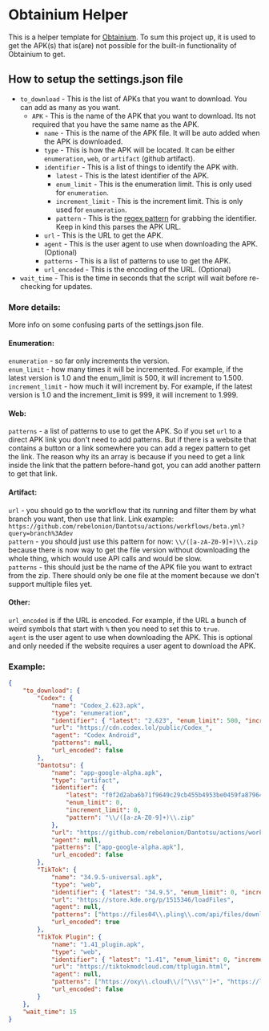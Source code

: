 # Obtainium Helper

This is a helper template for [Obtainium](https://github.com/ImranR98/Obtainium). To sum this project up, it is used to get the APK(s) that is(are) not possible for the built-in functionality of Obtainium to get.

## How to setup the settings.json file

-   `to_download` - This is the list of APKs that you want to download. You can add as many as you want.
    -   `APK` - This is the name of the APK that you want to download. Its not required that you have the same name as the APK.
        -   `name` - This is the name of the APK file. It will be auto added when the APK is downloaded.
        -   `type` - This is how the APK will be located. It can be either `enumeration`, `web`, or `artifact` (github artifact).
        -   `identifier` - This is a list of things to identify the APK with.
            -   `latest` - This is the latest identifier of the APK.
            -   `enum_limit` - This is the enumeration limit. This is only used for `enumeration`.
            -   `increment_limit` - This is the increment limit. This is only used for `enumeration`.
            -   `pattern` - This is the [regex pattern](https://en.wikipedia.org/wiki/Regular_expression) for grabbing the identifier. Keep in kind this parses the APK URL.
        -   `url` - This is the URL to get the APK.
        -   `agent` - This is the user agent to use when downloading the APK. (Optional)
        -   `patterns` - This is a list of patterns to use to get the APK.
        -   `url_encoded` - This is the encoding of the URL. (Optional)
-   `wait_time` - This is the time in seconds that the script will wait before re-checking for updates.

### More details:

More info on some confusing parts of the settings.json file.

#### Enumeration:

`enumeration` - so far only increments the version.\
`enum_limit` - how many times it will be incremented. For example, if the latest version is 1.0 and the enum_limit is 500, it will increment to 1.500.\
`increment_limit` - how much it will increment by. For example, if the latest version is 1.0 and the increment_limit is 999, it will increment to 1.999.

#### Web:

`patterns` - a list of patterns to use to get the APK. So if you set `url` to a direct APK link you don't need to add patterns. But if there is a website that contains a button or a link somewhere you can add a regex pattern to get the link. The reason why its an array is because if you need to get a link inside the link that the pattern before-hand got, you can add another pattern to get that link.

#### Artifact:

`url` - you should go to the workflow that its running and filter them by what branch you want, then use that link. Link example: `https://github.com/rebelonion/Dantotsu/actions/workflows/beta.yml?query=branch%3Adev`\
`pattern` - you should just use this pattern for now: `\\/([a-zA-Z0-9]+)\\.zip` because there is now way to get the file version without downloading the whole thing, which would use API calls and would be slow.\
`patterns` - this should just be the name of the APK file you want to extract from the zip. There should only be one file at the moment because we don't support multiple files yet.

#### Other:

`url_encoded` is if the URL is encoded. For example, if the URL a bunch of weird symbols that start with `%` then you need to set this to `true`.\
`agent` is the user agent to use when downloading the APK. This is optional and only needed if the website requires a user agent to download the APK.

### Example:

```json
{
	"to_download": {
		"Codex": {
			"name": "Codex_2.623.apk",
			"type": "enumeration",
			"identifier": { "latest": "2.623", "enum_limit": 500, "increment_limit": 999, "pattern": "\\d+(?:\\.\\d+)+" },
			"url": "https://cdn.codex.lol/public/Codex_",
			"agent": "Codex Android",
			"patterns": null,
			"url_encoded": false
		},
		"Dantotsu": {
			"name": "app-google-alpha.apk",
			"type": "artifact",
			"identifier": {
				"latest": "f0f2d2aba6b71f9649c29cb455b4953be0459fa879643ab4f988b56bc290c564",
				"enum_limit": 0,
				"increment_limit": 0,
				"pattern": "\\/([a-zA-Z0-9]+)\\.zip"
			},
			"url": "https://github.com/rebelonion/Dantotsu/actions/workflows/beta.yml?query=branch%3Adev",
			"agent": null,
			"patterns": ["app-google-alpha.apk"],
			"url_encoded": false
		},
		"TikTok": {
			"name": "34.9.5-universal.apk",
			"type": "web",
			"identifier": { "latest": "34.9.5", "enum_limit": 0, "increment_limit": 0, "pattern": "\\/(\\d+(?:\\.\\d+)+)" },
			"url": "https://store.kde.org/p/1515346/loadFiles",
			"agent": null,
			"patterns": ["https://files04\\.pling\\.com/api/files/download/j/[^/]+/\\d+(?:\\.\\d+)+-universal\\.apk"],
			"url_encoded": true
		},
		"TikTok Plugin": {
			"name": "1.41_plugin.apk",
			"type": "web",
			"identifier": { "latest": "1.41", "enum_limit": 0, "increment_limit": 0, "pattern": "\\d+(?:\\.\\d+)+" },
			"url": "https://tiktokmodcloud.com/ttplugin.html",
			"agent": null,
			"patterns": ["https://oxy\\.cloud\\/[^\\s\"']+", "https://loader\\.oxy\\.st\\/get\\/[^\\s\"']+"],
			"url_encoded": false
		}
	},
	"wait_time": 15
}
```
